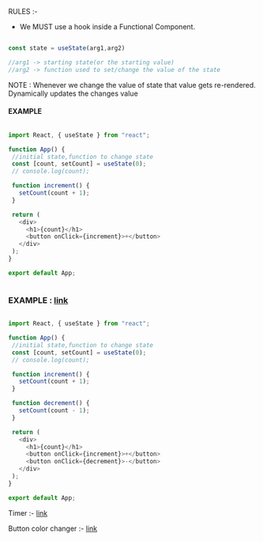 RULES :- 

- We MUST use a hook inside a Functional Component.

```js

const state = useState(arg1,arg2)

//arg1 -> starting state(or the starting value)
//arg2 -> function used to set/change the value of the state


```

 NOTE : Whenever we change the value of state that value gets re-rendered. 
 Dynamically updates the changes value
 
 
 #### EXAMPLE
 
 ```js
 
 import React, { useState } from "react";

function App() {
  //initial state,function to change state
  const [count, setCount] = useState(0);
  // console.log(count);

  function increment() {
    setCount(count + 1);
  }

  return (
    <div>
      <h1>{count}</h1>
      <button onClick={increment}>+</button>
    </div>
  );
}

export default App;

 
 
 ```

 
 
 
 ### EXAMPLE : [link](https://codesandbox.io/s/usestate-hook-forked-fixm2t?file=/src/components/App.jsx)
 
 ```js
 
 import React, { useState } from "react";

function App() {
  //initial state,function to change state
  const [count, setCount] = useState(0);
  // console.log(count);

  function increment() {
    setCount(count + 1);
  }

  function decrement() {
    setCount(count - 1);
  }

  return (
    <div>
      <h1>{count}</h1>
      <button onClick={increment}>+</button>
      <button onClick={decrement}>-</button>
    </div>
  );
}

export default App;

 
 ```
 
Timer :- [link](https://codesandbox.io/s/usestate-hook-practice-forked-ipy4gf?file=/src/components/App.jsx)

Button color changer :- [link](https://codesandbox.io/s/event-handling-in-react-forked-gx2wgy?file=/src/components/App.jsx)
